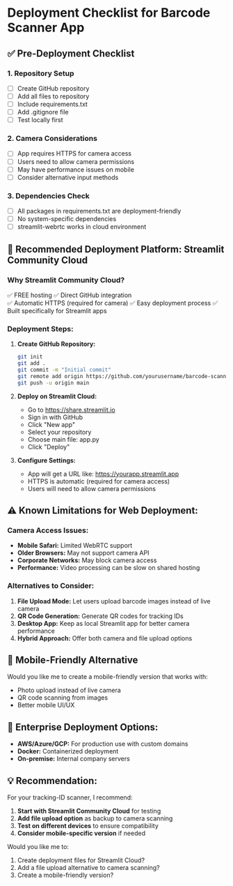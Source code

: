 # Deployment Checklist for Barcode Scanner App

## ✅ Pre-Deployment Checklist

### 1. Repository Setup
- [ ] Create GitHub repository
- [ ] Add all files to repository
- [ ] Include requirements.txt
- [ ] Add .gitignore file
- [ ] Test locally first

### 2. Camera Considerations
- [ ] App requires HTTPS for camera access
- [ ] Users need to allow camera permissions
- [ ] May have performance issues on mobile
- [ ] Consider alternative input methods

### 3. Dependencies Check
- [ ] All packages in requirements.txt are deployment-friendly
- [ ] No system-specific dependencies
- [ ] streamlit-webrtc works in cloud environment

## 🚀 Recommended Deployment Platform: Streamlit Community Cloud

### Why Streamlit Community Cloud?
✅ FREE hosting
✅ Direct GitHub integration  
✅ Automatic HTTPS (required for camera)
✅ Easy deployment process
✅ Built specifically for Streamlit apps

### Deployment Steps:

1. **Create GitHub Repository:**
   ```bash
   git init
   git add .
   git commit -m "Initial commit"
   git remote add origin https://github.com/yourusername/barcode-scanner
   git push -u origin main
   ```

2. **Deploy on Streamlit Cloud:**
   - Go to https://share.streamlit.io
   - Sign in with GitHub
   - Click "New app"
   - Select your repository
   - Choose main file: app.py
   - Click "Deploy"

3. **Configure Settings:**
   - App will get a URL like: https://yourapp.streamlit.app
   - HTTPS is automatic (required for camera access)
   - Users will need to allow camera permissions

## ⚠️ Known Limitations for Web Deployment:

### Camera Access Issues:
- **Mobile Safari:** Limited WebRTC support
- **Older Browsers:** May not support camera API
- **Corporate Networks:** May block camera access
- **Performance:** Video processing can be slow on shared hosting

### Alternatives to Consider:
1. **File Upload Mode:** Let users upload barcode images instead of live camera
2. **QR Code Generation:** Generate QR codes for tracking IDs
3. **Desktop App:** Keep as local Streamlit app for better camera performance
4. **Hybrid Approach:** Offer both camera and file upload options

## 📱 Mobile-Friendly Alternative

Would you like me to create a mobile-friendly version that works with:
- Photo upload instead of live camera
- QR code scanning from images
- Better mobile UI/UX

## 🏢 Enterprise Deployment Options:
- **AWS/Azure/GCP:** For production use with custom domains
- **Docker:** Containerized deployment
- **On-premise:** Internal company servers

## 💡 Recommendation:

For your tracking-ID scanner, I recommend:

1. **Start with Streamlit Community Cloud** for testing
2. **Add file upload option** as backup to camera scanning  
3. **Test on different devices** to ensure compatibility
4. **Consider mobile-specific version** if needed

Would you like me to:
1. Create deployment files for Streamlit Cloud?
2. Add a file upload alternative to camera scanning?
3. Create a mobile-friendly version?
